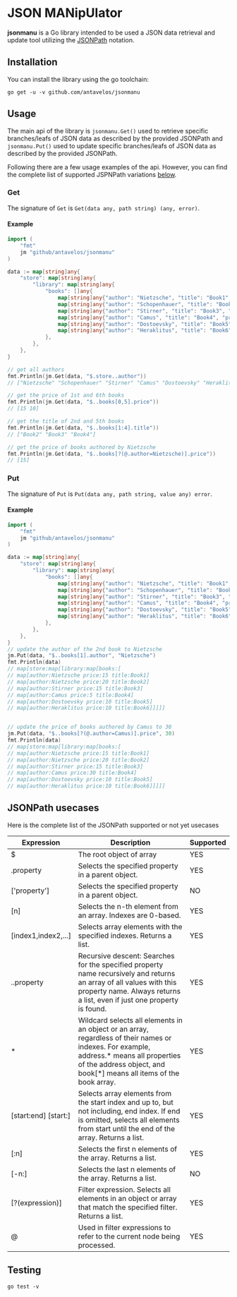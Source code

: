 # JSON MANipUlator

**jsonmanu** is a Go library intended to be used a JSON data retrieval and update tool utilizing the
[JSONPath](https://goessner.net/articles/JsonPath/) notation.

## Installation
You can install the library using the go toolchain:
```shell
go get -u -v github.com/antavelos/jsonmanu
```

## Usage
The main api of the library is `jsonmanu.Get()` used to retrieve specific branches/leafs of JSON data as described by the provided JSONPath and `jsonmanu.Put()` used to update specific branches/leafs of JSON data as described by the provided JSONPath.

Following there are a few usage examples of the api. However, you can find the complete list of supported JSPNPath variations [below](#).

### Get
The signature of `Get` is `Get(data any, path string) (any, error)`.

#### Example
```go
import (
	"fmt"
	jm "github/antavelos/jsonmanu"
)

data := map[string]any{
	"store": map[string]any{
		"library": map[string]any{
			"books": []any{
				map[string]any{"author": "Nietzsche", "title": "Book1", "price": 15},
				map[string]any{"author": "Schopenhauer", "title": "Book2", "price": 20},
				map[string]any{"author": "Stirner", "title": "Book3", "price": 15},
				map[string]any{"author": "Camus", "title": "Book4", "price": 5},
				map[string]any{"author": "Dostoevsky", "title": "Book5", "price": 10},
				map[string]any{"author": "Heraklitus", "title": "Book6", "price": 10},
			},
		},
	},
}

// get all authors
fmt.Println(jm.Get(data, "$.store..author"))
// ["Nietzsche" "Schopenhauer" "Stirner" "Camus" "Dostoevsky" "Heraklitus"]

// get the price of 1st and 6th books 
fmt.Println(jm.Get(data, "$..books[0,5].price"))
// [15 10]

// get the title of 2nd and 5th books
fmt.Println(jm.Get(data, "$..books[1:4].title"))
// ["Book2" "Book3" "Book4"]

// get the price of books authored by Nietzsche
fmt.Println(jm.Get(data, "$..books[?(@.author=Nietzsche)].price"))
// [15]
```
### Put
The signature of `Put` is `Put(data any, path string, value any) error`.

#### Example
```go
import (
	"fmt"
	jm "github/antavelos/jsonmanu"
)

data := map[string]any{
	"store": map[string]any{
		"library": map[string]any{
			"books": []any{
				map[string]any{"author": "Nietzsche", "title": "Book1", "price": 15},
				map[string]any{"author": "Schopenhauer", "title": "Book2", "price": 20},
				map[string]any{"author": "Stirner", "title": "Book3", "price": 15},
				map[string]any{"author": "Camus", "title": "Book4", "price": 5},
				map[string]any{"author": "Dostoevsky", "title": "Book5", "price": 10},
				map[string]any{"author": "Heraklitus", "title": "Book6", "price": 10},
			},
		},
	},
}
// update the author of the 2nd book to Nietzsche
jm.Put(data, "$..books[1].author", "Nietzsche")
fmt.Println(data)
// map[store:map[library:map[books:[
// map[author:Nietzsche price:15 title:Book1] 
// map[author:Nietzsche price:20 title:Book2] 
// map[author:Stirner price:15 title:Book3] 
// map[author:Camus price:5 title:Book4] 
// map[author:Dostoevsky price:10 title:Book5] 
// map[author:Heraklitus price:10 title:Book6]]]]]


// update the price of books authored by Camus to 30
jm.Put(data, "$..books[?(@.author=Camus)].price", 30)
fmt.Println(data)
// map[store:map[library:map[books:[
// map[author:Nietzsche price:15 title:Book1] 
// map[author:Nietzsche price:20 title:Book2] 
// map[author:Stirner price:15 title:Book3] 
// map[author:Camus price:30 title:Book4] 
// map[author:Dostoevsky price:10 title:Book5] 
// map[author:Heraklitus price:10 title:Book6]]]]]


```

## JSONPath usecases
Here is the complete list of the JSONPath supported or not yet usecases

| Expression | Description | Supported |
|------------|-------------|-----------|
| $ | The root object of array| YES |
| .property |	Selects the specified property in a parent object. | YES |
| ['property'] |	Selects the specified property in a parent object. | NO |
| [n] |	Selects the n-th element from an array. Indexes are 0-based. | YES |
| [index1,index2,...] |	Selects array elements with the specified indexes. Returns a list. | YES |
| ..property |	Recursive descent: Searches for the specified property name recursively and returns an array of all values with this property name. Always returns a list, even if just one property is found. | YES |
| * | Wildcard selects all elements in an object or an array, regardless of their names or indexes. For example, address.* means all properties of the address object, and book[\*] means all items of the book array. | YES |
| [start:end] [start:] | Selects array elements from the start index and up to, but not including, end index. If end is omitted, selects all elements from start until the end of the array. Returns a list. | YES |
| [:n] |	Selects the first n elements of the array. Returns a list. | YES |
| [-n:] |	Selects the last n elements of the array. Returns a list. | NO |
| [?(expression)] |	Filter expression. Selects all elements in an object or array that match the specified filter. Returns a list.| YES |
| @	| Used in filter expressions to refer to the current node being processed. | YES |

## Testing
```shell
go test -v
```
